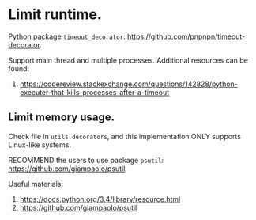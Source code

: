 # Limit runtime.
Python package `timeout_decorator`: https://github.com/pnpnpn/timeout-decorator.

Support main thread and multiple processes.
Additional resources can be found:
1. https://codereview.stackexchange.com/questions/142828/python-executer-that-kills-processes-after-a-timeout


## Limit memory usage.
Check file in `utils.decorators`, and this implementation ONLY supports Linux-like systems.

RECOMMEND the users to use package `psutil`: https://github.com/giampaolo/psutil.

Useful materials: 
1. https://docs.python.org/3.4/library/resource.html
2. https://github.com/giampaolo/psutil
